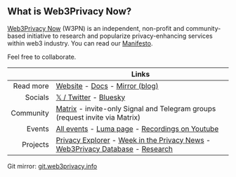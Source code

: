 ## What is Web3Privacy Now?

[Web3Privacy Now](https://web3privacy.info) (W3PN) is an independent, non-profit and community-based initiative to research and popularize privacy-enhancing services within web3 industry. You can read our [Manifesto](https://docs.web3privacy.info/about-us/manifesto/). 

Feel free to collaborate.

| | Links |
| ---: | --- |
| Read more | [Website](http://web3privacy.info) - [Docs](https://docs.web3privacy.info) - [Mirror (blog)](https://mirror.xyz/0x0f1F3DAf416B74DB3DE55Eb4D7513a80F4841073) |
| Socials | [𝕏 / Twitter](http://twitter.com/web3privacy) - [Bluesky](https://staging.bsky.app/profile/web3privacy.info) |
| Community | [Matrix](https://matrix.to/#/#web3privacy:gwei.cz) - invite-only Signal and Telegram groups (request invite via Matrix) |
| Events | [All events](https://web3privacy.info/events) - [Luma page](https://lu.ma/web3privacy) - [Recordings on Youtube](https://youtube.com/@Web3PrivacyNow) |
| Projects | [Privacy Explorer](https://explorer.web3privacy.info) - [Week in the Privacy News](https://news.web3privacy.info) - [Web3Privacy Database](https://github.com/web3privacy/web3privacy) - [Research](https://web3privacy.info/research)|

Git mirror: [git.web3privacy.info](https://git.web3privacy.info/web3privacy)
